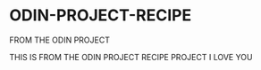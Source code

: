 # ODIN-PROJECT-RECIPE
FROM THE ODIN PROJECT

THIS IS FROM THE ODIN PROJECT RECIPE PROJECT
I LOVE YOU
